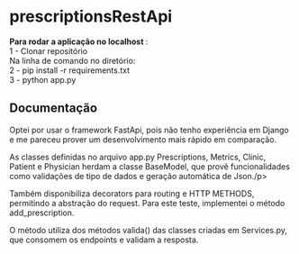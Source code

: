 # prescriptionsRestApi

<b>Para rodar a aplicação no localhost </b>: <br>
   1 - Clonar repositório <br>
   Na linha de comando no diretório: <br>
   2 - pip install -r requirements.txt <br>
   3 - python app.py <br>
  
  
<h2> Documentação </h2>
<p> Optei por usar o framework FastApi, pois não tenho experiência em Django e me pareceu prover um desenvolvimento mais rápido em comparação.</p>

<p> As classes definidas no arquivo app.py Prescriptions, Metrics, Clinic, Patient e Physician herdam a classe BaseModel, que provê funcionalidades como validações de tipo de dados e geração automática de Json./p>
<p> Também disponibiliza decorators para routing e HTTP METHODS, permitindo a abstração do request. Para este teste, implementei o método add_prescription. </p>
<p> O método utiliza dos métodos valida() das classes criadas em Services.py, que consomem os endpoints e validam a resposta. </p>



  
  
 
 
